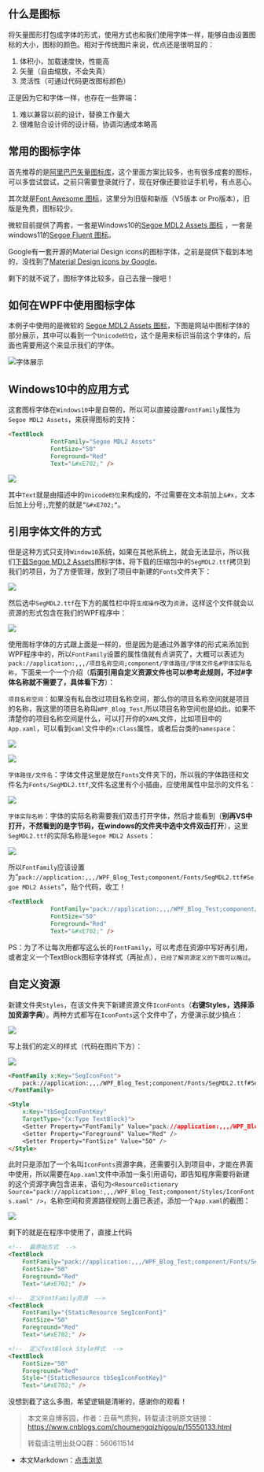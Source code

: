## 什么是图标

将矢量图形打包成字体的形式，使用方式也和我们使用字体一样，能够自由设置图标的大小，图标的颜色。相对于传统图片来说，优点还是很明显的：

1. 体积小，加载速度快，性能高
2. 矢量（自由缩放，不会失真）
3. 灵活性（可通过代码更改图标颜色）

正是因为它和字体一样，也存在一些弊端：

1. 难以兼容以前的设计，替换工作量大
2. 很难贴合设计师的设计稿，协调沟通成本略高

## 常用的图标字体

首先推荐的是[阿里巴巴矢量图标库](https://www.iconfont.cn/)，这个里面方案比较多，也有很多成套的图标，可以多尝试尝试，之前只需要登录就行了，现在好像还要验证手机号，有点恶心。

其次就是[Font Awesome 图标](http://www.fontawesome.com.cn/)，这里分为旧版和新版（V5版本 or Pro版本），旧版是免费，图标较少。

微软目前提供了两套，一套是Windows10的[Segoe MDL2 Assets 图标](https://docs.microsoft.com/zh-cn/windows/apps/design/style/segoe-ui-symbol-font) ，一套是windows11的[Segoe Fluent 图标](https://docs.microsoft.com/zh-cn/windows/apps/design/style/segoe-fluent-icons-font)。

Google有一套开源的Material Design icons的图标字体，之前是提供下载到本地的，没找到了[Material Design icons by Google](https://github.com/google/material-design-icons)。

剩下的就不说了，图标字体比较多，自己去搜一搜吧！

## 如何在WPF中使用图标字体

本例子中使用的是微软的 [Segoe MDL2 Assets 图标](https://aka.ms/SegoeFonts)，下图是网站中图标字体的部分展示，其中可以看到一个`Unicode码位`，这个是用来标识当前这个字体的，后面也需要用这个来显示我们的字体。

![字体展示](https://img1.dotnet9.com/2021/12/2701.png)

## Windows10中的应用方式

这套图标字体在`Windows10`中是自带的，所以可以直接设置`FontFamily`属性为`Segoe MDL2 Assets`，来获得图标的支持：

```html
<TextBlock
            FontFamily="Segoe MDL2 Assets"
            FontSize="50"
            Foreground="Red"
            Text="&#xE702;" />
```

![](https://img1.dotnet9.com/2021/12/2702.png)

其中`Text`就是由描述中的`Unicode码位`来构成的，不过需要在文本前加上`&#x`，文本后加上分号`;`,完整的就是`”&#xE702;“`。

## 引用字体文件的方式

但是这种方式只支持`Window10`系统，如果在其他系统上，就会无法显示，所以我们[下载Segoe MDL2 Assets](https://aka.ms/SegoeFonts)图标字体，将下载的压缩包中的`SegMDL2.ttf`拷贝到我们的项目，为了方便管理，放到了项目中新建的`Fonts`文件夹下：

![](https://img1.dotnet9.com/2021/12/2703.png)

然后选中`SegMDL2.ttf`在下方的属性栏中将`生成操作`改为`资源`，这样这个文件就会以资源的形式包含在我们的WPF程序中：

![](https://img1.dotnet9.com/2021/12/2704.png)

使用图标字体的方式跟上面是一样的，但是因为是通过外置字体的形式来添加到WPF程序中的，所以`FontFamily`设置的属性值就有点讲究了，大概可以表述为`pack://application:,,,/项目名称空间;component/字体路径/字体文件名#字体实际名称`，下面来一个一个介绍（**后面引用自定义资源文件也可以参考此规则，不过#字体名称就不需要了，具体看下方**）：

`项目名称空间`：如果没有私自改过项目名称空间，那么你的项目名称空间就是项目的名称，我这里的项目名称叫`WPF_Blog_Test`,所以项目名称空间也是如此，如果不清楚你的项目名称空间是什么，可以打开你的`XAML`文件，比如项目中的`App.xaml`，可以看到`xaml`文件中的`x:Class`属性，或者后台类的`namespace`：

![](https://img1.dotnet9.com/2021/12/2705.png)

![](https://img1.dotnet9.com/2021/12/2706.png)

`字体路径/文件名`：字体文件这里是放在`Fonts`文件夹下的，所以我的字体路径和文件名为`Fonts/SegMDL2.ttf`,文件名这里有个小插曲，应使用属性中显示的文件名：

![](https://img1.dotnet9.com/2021/12/2707.png)

`字体实际名称`：字体的实际名称需要我们双击打开字体，然后才能看到（**别再VS中打开，不然看到的是字节码，在windows的文件夹中选中文件双击打开**），这里`SegMDL2.ttf`的实际名称是`Segoe MDL2 Assets`：

![](https://img1.dotnet9.com/2021/12/2708.png)

所以`FontFamily`应该设置为”`pack://application:,,,/WPF_Blog_Test;component/Fonts/SegMDL2.ttf#Segoe MDL2 Assets`“，贴个代码，收工！

```html
<TextBlock
            FontFamily="pack://application:,,,/WPF_Blog_Test;component/Fonts/SegMDL2.ttf#Segoe MDL2 Assets"
            FontSize="50"
            Foreground="Red"
            Text="&#xE702;" />
```

​ PS：为了不让每次用都写这么长的`FontFamily`，可以考虑在资源中写好再引用，或者定义一个TextBlock图标字体样式（再扯点），`已经了解资源定义的下面可以略过`。

## 自定义资源

新建文件夹`Styles`，在该文件夹下新建资源文件`IconFonts`（**右键Styles，选择添加资源字典**）。两种方式都写在`IconFonts`这个文件中了，方便演示就少搞点：

![](https://img1.dotnet9.com/2021/12/2709.png)

写上我们的定义的样式（代码在图片下方）：

![](https://img1.dotnet9.com/2021/12/2710.png)

```html
<FontFamily x:Key="SegIconFont">
	pack://application:,,,/WPF_Blog_Test;component/Fonts/SegMDL2.ttf#Segoe MDL2 Assets
</FontFamily>

<Style
	x:Key="tbSegIconFontKey"
	TargetType="{x:Type TextBlock}">
	<Setter Property="FontFamily" Value="pack://application:,,,/WPF_Blog_Test;component/Fonts/SegMDL2.ttf#Segoe MDL2 Assets" />
	<Setter Property="Foreground" Value="Red" />
	<Setter Property="FontSize" Value="50" />
</Style>
```

此时只是添加了一个名叫`IconFonts`资源字典，还需要引入到项目中，才能在界面中使用，所以需要在`App.xaml`文件中添加一条引用语句，即告知程序需要将新建的这个资源字典包含进来，语句为`<ResourceDictionary Source="pack://application:,,,/WPF_Blog_Test;component/Styles/IconFonts.xaml" />`，名称空间和资源路径规则上面已表述，添加一个`App.xaml`的截图：

![](https://img1.dotnet9.com/2021/12/2711.png)

剩下的就是在程序中使用了，直接上代码

```html
<!--  最原始方式  -->
<TextBlock
	FontFamily="pack://application:,,,/WPF_Blog_Test;component/Fonts/SegMDL2.ttf#Segoe MDL2 Assets"
	FontSize="50"
	Foreground="Red"
	Text="&#xE702;" />

<!--  定义FontFamily资源  -->
<TextBlock
	FontFamily="{StaticResource SegIconFont}"
	FontSize="50"
	Foreground="Red"
	Text="&#xE702;" />

<!--  定义TextBlock Style样式  -->
<TextBlock
	FontSize="50"
	Foreground="Red"
	Style="{StaticResource tbSegIconFontKey}"
	Text="&#xE702;" />
```

没想到截了这么多图，希望逻辑是清晰的，感谢你的观看！

>本文来自博客园，作者：丑萌气质狗，转载请注明原文链接：https://www.cnblogs.com/choumengqizhigou/p/15550133.html
>
>转载请注明出处QQ群：560611514

- 本文Markdown：[点击浏览](https://github.com/dotnet9/Assets.Dotnet9/blob/main/2021/12/2021-12-20_01.md)